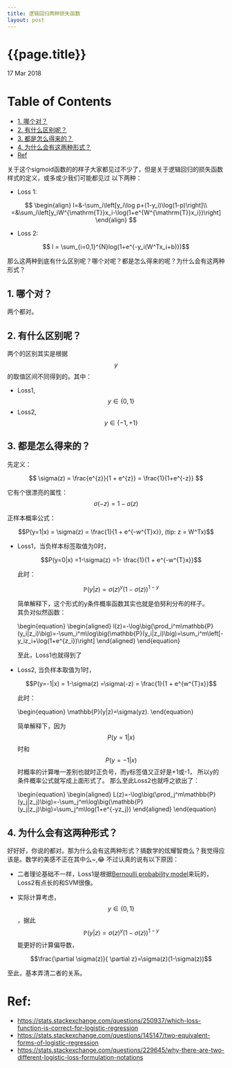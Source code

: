 ```yaml
---
title: 逻辑回归两种损失函数
layout: post
---
```


{{page.title}}
=============

<p class="meta">17 Mar 2018</p>

Table of Contents
=================
  * [1. 哪个对？](#1-哪个对)
  * [2. 有什么区别呢？](#2-有什么区别呢)
  * [3. 都是怎么得来的？](#3-都是怎么得来的)
  * [4. 为什么会有这两种形式？](#4-为什么会有这两种形式)
  * [Ref](#ref)

关于这个sigmoid函数的的样子大家都见过不少了，但是关于逻辑回归的损失函数样式的定义，或多或少我们可能都见过
以下两种：
 
- Loss 1:

$$     \begin{align}
l=&-\sum_i\left[y_i\log p+(1-y_i)\log(1-p)\right]\\
=&\sum_i\left[y_iW^{\mathrm{T}}x_i-\log(1+e^{W^{\mathrm{T}}x_i})\right]
\end{align}
$$

- Loss 2:

$$     l = \sum_{i=0,1}^{N}log(1+e^{-y_i(W^Tx_i+b)})$$


那么这两种到底有什么区别呢？哪个对呢？都是怎么得来的呢？为什么会有这两种形式？

## 1. 哪个对？

两个都对。

## 2. 有什么区别呢？

两个的区别其实是根据$$y$$的取值区间不同得到的。其中：
 - Loss1, $$y \in \{0, 1\}$$
 - Loss2, $$y \in \{-1, +1\}$$
 
## 3. 都是怎么得来的？     
先定义：

$$ \sigma(z) = \frac{e^{z}}{1 + e^{z}} = \frac{1}{1+e^{-z}} $$

 
它有个很漂亮的属性：$$\sigma(-z) = 1-\sigma(z)$$
 
正样本概率公式：

 $$P(y=1|x) = \sigma(z) = \frac{1}{1 + e^{-w^{T}x}}, (tip: z = W^Tx)$$
 

 
 - Loss1，当负样本标签取值为0时， 
 
     $$P(y=0|x) =1-\sigma(z) =1- \frac{1}{1 + e^{-w^{T}x}}$$
    
    此时：
    
    $$\mathbb{P}(y|z)  =\sigma(z)^y(1-\sigma(z))^{1-y}$$
    
    简单解释下，这个形式的y条件概率函数其实也就是伯努利分布的样子。   
    其负对似然函数：
     
    \begin{equation}
    \begin{aligned}
    l(z)=-\log\big(\prod_i^m\mathbb{P}(y_i|z_i)\big)=-\sum_i^m\log\big(\mathbb{P}(y_i|z_i)\big)=\sum_i^m\left[-y_iz_i+\log(1+e^{z_i})\right]
    \end{aligned}
    \end{equation}
     
     至此，Loss1也就得到了
     
 - Loss2, 当负样本取值为1时，   
 
    $$P(y=-1|x) = 1-\sigma(z) =\sigma(-z) = \frac{1}{1 + e^{w^{T}x}}$$
    
    此时：
    
    \begin{equation}
    \mathbb{P}(y|z)=\sigma(yz). 
    \end{equation}

    简单解释下，因为 $$P(y=1|x)$$时和$$P(y=-1|x)$$时概率的计算唯一差别也就时正负号，而y标签值又正好是+1或-1，
    所以y的条件概率公式就写成上面形式了。
    那么至此Loss2也就呼之欲出了：
    
    \begin{equation}
    \begin{aligned}
    L(z)=-\log\big(\prod_j^m\mathbb{P}(y_j|z_j)\big)=-\sum_j^m\log\big(\mathbb{P}(y_j|z_j)\big)=\sum_j^m\log(1+e^{-yz_j})
    \end{aligned}
    \end{equation}

## 4. 为什么会有这两种形式？
好好好，你说的都对。那为什么会有这两种形式？搞数学的炫耀智商么？我觉得应该是。数学的美感不正在其中么~,:joy:
不过认真的说有以下原因：

  * 二者理论基础不一样，Loss1是根据[Bernoulli probability model](https://en.wikipedia.org/wiki/Bernoulli_distribution)来玩的，
        Loss2有点长的和SVM很像。
  
  * 实际计算考虑，$$y\in\{0,1\}$$，据此 
        $$\mathbb{P}(y|z)=\sigma(z)^y(1-\sigma(z))^{1-y}$$ 
  能更好的计算偏导数，
        
       $$\frac{\partial \sigma(z)}{ \partial z}=\sigma(z)(1-\sigma(z))$$
        

至此，基本弄清二者的关系。                


# Ref:

- <https://stats.stackexchange.com/questions/250937/which-loss-function-is-correct-for-logistic-regression>
- <https://stats.stackexchange.com/questions/145147/two-equivalent-forms-of-logistic-regression>
- <https://stats.stackexchange.com/questions/229645/why-there-are-two-different-logistic-loss-formulation-notations>
 
